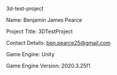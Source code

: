 3d-test-project

Name: Benjamin James Pearce

Project Title: 3DTestProject

Contact Details: ben.pearce25@gmail.com

Game Engine: Unity

Game Engine Version: 2020.3.25f1
